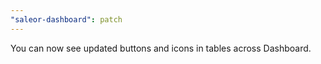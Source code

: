 ```yaml
---
"saleor-dashboard": patch
---
```


You can now see updated buttons and icons in tables across Dashboard.
